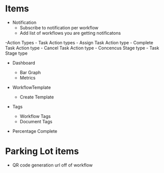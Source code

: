﻿# Items

- Notification
	- Subscribe to notification per workflow
	- Add list of workflows you are getting notificatons

-Action Types
	- Task Action types
		- Assign Task Action type
		- Complete Task Action type
		- Cancel Task Action type
	- Concencus Stage type
	- Task Stage type


- Dashboard 
	- Bar Graph
	- Metrics
	
- WorkflowTemplate
	- Create Template
	
- Tags
	- Workflow Tags 
	- Document Tags

- Percentage Complete



# Parking Lot items

- QR code generation url off of workflow
